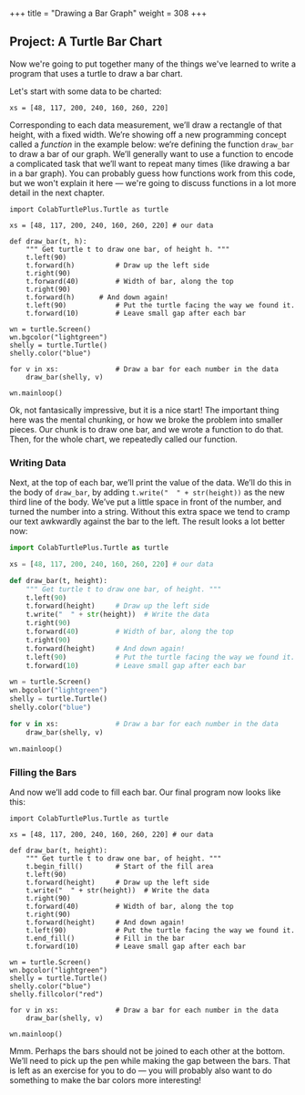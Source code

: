 +++
title = "Drawing a Bar Graph"
weight = 308
+++

## Project: A Turtle Bar Chart

Now we're going to put together many of the things we've learned to write a program that uses a turtle to draw a bar chart.

Let's start with some data to be charted:

```xs = [48, 117, 200, 240, 160, 260, 220]```

Corresponding to each data measurement, we&#8217;ll draw a rectangle
of that height, with a fixed width.  We&#8217;re showing off a new
programming concept called a *function* in the example below:
we&#8217;re defining the function ```draw_bar``` to draw a bar of our
graph. We&#8217;ll generally want to use a function to encode a
complicated task that we&#8217;ll want to repeat many times (like
drawing a bar in a bar graph). You can probably guess how functions
work from this code, but we won't explain it here &mdash; we're going to discuss functions in a
lot more detail in the next chapter.

```
import ColabTurtlePlus.Turtle as turtle

xs = [48, 117, 200, 240, 160, 260, 220] # our data

def draw_bar(t, h):
    """ Get turtle t to draw one bar, of height h. """
    t.left(90)
    t.forward(h)          # Draw up the left side
    t.right(90)
    t.forward(40)         # Width of bar, along the top
    t.right(90)
    t.forward(h)	  # And down again!
    t.left(90)            # Put the turtle facing the way we found it.
    t.forward(10)         # Leave small gap after each bar

wn = turtle.Screen()
wn.bgcolor("lightgreen")
shelly = turtle.Turtle()
shelly.color("blue")

for v in xs:              # Draw a bar for each number in the data
    draw_bar(shelly, v)

wn.mainloop()
```

Ok, not fantasically impressive, but it is a nice start!  The important thing here
was the mental chunking, or how we broke the problem into smaller pieces. Our chunk
is to draw one bar, and we wrote a function to do that. Then, for the whole
chart, we repeatedly called our function.

### Writing Data

Next, at the top of each bar, we&#8217;ll print the value of the data.
We&#8217;ll do this in the body of ```draw_bar```, by adding   ```t.write("  " + str(height))```
as the new third line of the body.
We&#8217;ve put a little space in front of the number, and turned the
number into a string.  Without this extra space we tend
to cramp our text awkwardly against the bar to the left.
The result looks a lot better now:

```Python
import ColabTurtlePlus.Turtle as turtle

xs = [48, 117, 200, 240, 160, 260, 220] # our data

def draw_bar(t, height):
    """ Get turtle t to draw one bar, of height. """
    t.left(90)
    t.forward(height)     # Draw up the left side
    t.write("  " + str(height))  # Write the data
    t.right(90)
    t.forward(40)         # Width of bar, along the top
    t.right(90)
    t.forward(height)     # And down again!
    t.left(90)            # Put the turtle facing the way we found it.
    t.forward(10)         # Leave small gap after each bar

wn = turtle.Screen()
wn.bgcolor("lightgreen")
shelly = turtle.Turtle()
shelly.color("blue")

for v in xs:              # Draw a bar for each number in the data
    draw_bar(shelly, v)

wn.mainloop()
```

### Filling the Bars

And now we&#8217;ll add code to fill each bar.  Our final program now looks like this:

```
import ColabTurtlePlus.Turtle as turtle

xs = [48, 117, 200, 240, 160, 260, 220] # our data

def draw_bar(t, height):
    """ Get turtle t to draw one bar, of height. """
    t.begin_fill()        # Start of the fill area
    t.left(90)
    t.forward(height)     # Draw up the left side
    t.write("  " + str(height))  # Write the data
    t.right(90)
    t.forward(40)         # Width of bar, along the top
    t.right(90)
    t.forward(height)     # And down again!
    t.left(90)            # Put the turtle facing the way we found it.
    t.end_fill()          # Fill in the bar
    t.forward(10)         # Leave small gap after each bar

wn = turtle.Screen()
wn.bgcolor("lightgreen")
shelly = turtle.Turtle()
shelly.color("blue")
shelly.fillcolor("red")

for v in xs:              # Draw a bar for each number in the data
    draw_bar(shelly, v)

wn.mainloop()
```


Mmm.  Perhaps the bars should not be joined to each other at the
bottom.  We&#8217;ll need to pick up the pen while making the gap
between the bars. That is left as an exercise for you to do &mdash; you will probably also want to do something to make the bar colors more interesting!
